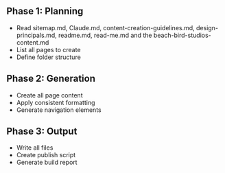 ## Phase 1: Planning
- Read sitemap.md, Claude.md, content-creation-guidelines.md, design-principals.md, readme.md, read-me.md and the beach-bird-studios-content.md
- List all pages to create
- Define folder structure

## Phase 2: Generation
- Create all page content
- Apply consistent formatting
- Generate navigation elements

## Phase 3: Output
- Write all files
- Create publish script
- Generate build report